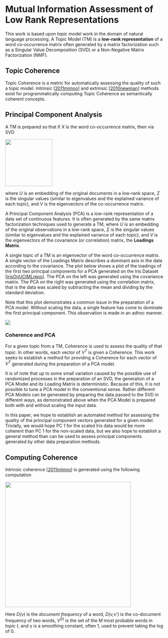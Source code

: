 # Mutual Information Assessment of Low Rank Representations

This work is based upon topic model work in the domain of natural language processing. A Topic Model (TM) is a **low-rank representation** of a word co-occurrence matrix often generated by a matrix factorization such as a Singular Value Decomposition (SVD) or a Non-Negative Matrix Factorization (NMF).

## Topic Coherence
Topic Coherence is a metric for automatically assessing the quality of such a topic model. Intrinsic [[2011mimno]] and extrinsic [[2010newman]] methods exist for programmatically computing Topic Coherence as semantically coherent concepts.

## Principal Component Analysis
A TM is prepared so that if _X_ is the word co-occurrence matrix, then via SVD

<img width=150px src="https://render.githubusercontent.com/render/math?math=X = U\Sigma V^T">

where _U_ is an embedding of the original documents in a low-rank space, _Σ_ is the singular values (similar to eigenvalues and the explained variance of each topic), and _V_ is the eigenvectors of the co-occurrence matrix.

A  Principal Component Analysis (PCA) is a low-rank representation of a data set of continuous features. It is often generated by the same matrix factorization techniques used to generate a TM, where _U_ is an embedding of the original observations in a low-rank space, _Σ_ is the singular values (similar to eigenvalues and the explained variance of each topic), and _V_ is the eigenvectors of the covariance (or correlation) matrix, the **Loadings Matrix**.

A single topic of a TM is an eigenvector of the word co-occurrence matrix. A single vector of the Loadings Matrix describes a dominant axis in the data according to the covariance. The plot below shows a plot of the loadings of the first two principal components for a PCA generated on the Iris Dataset [[irisOnUCIMLrepo]]. The PCA on the left was generated using the covariance matrix. The PCA on the right was generated using the correlation matrix, that is the data was scaled by subtracting the mean and dividing by the standard deviation.

Note that this plot demonstrates a common issue in the preparation of a PCA model. Without scaling the data, a single feature has come to dominate the first principal component. This observation is made in an adhoc manner.

![](https://www.evernote.com/l/AAGTlcEFwFNDx4caIES-mFvClrd2-Ta1EOEB/image.png)

### Coherence and PCA

For a given topic from a TM, Coherence is used to assess the quality of that topic. In other words, each vector of <em>V<sup>T</sup></em> is given a Coherence. This work seeks to establish a method for providing a Coherence for each vector of <em>V<sup>T</sup></em> generated during the preparation of a PCA model.

It is of note that up to some small variation caused by the possible use of randomized processes in the preparation of an SVD, the generation of a PCA Model and its Loading Matrix is deterministic. Because of this, it is not possible to tune a PCA model in the conventional sense. Rather different PCA Models can be generated by preparing the data passed to the SVD in different ways, as demonstrated above when the PCA Model is prepared both with and without scaling the input data.

In this paper, we hope to establish an automated method for assessing the quality of the principal component vectors generated for a given model. Trivially, we would hope PC 1 for the scaled Iris data would be more coherent than PC 1 for the non-scaled data, but we also hope to establish a general method than can be used to assess principal components generated by other data preparation methods.

## Computing Coherence

Intrinsic coherence [[2011mimno]] is generated using the following computation

<img width=400px src="https://render.githubusercontent.com/render/math?math=C\left(t,V^{(t)}\right) = \sum_{m=2}^M\sum_{l=1}^{m-1}\log \frac{D\left(v_m^{(t)}, v_l^{(t)}\right) + \gamma}{D\left(v_l^{(t)}\right)}">

Here _D(v)_ is the *document frequency* of a word, _D(v,v')_ is the co-document frequency of two words, <em>V<sup>(t)</sup></em> is the set of the _M_ most probable words in topic _t_, and γ is a smoothing constant, often 1, used to prevent taking the log of 0. 

[2011mimno]: https://dl.acm.org/citation.cfm?id=2145462
[2010newman]: https://dl.acm.org/citation.cfm?id=1858011
[irisOnUCIMLrepo]: https://archive.ics.uci.edu/ml/datasets/iris
